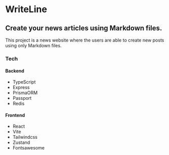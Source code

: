 # WriteLine
## Create your news articles using Markdown files.

This project is a news website where the users are able to create new posts using only Markdown files.

### Tech
#### Backend
- TypeScript
- Express
- PrismaORM
- Passport
- Redis

#### Frontend
- React
- Vite
- Tailwindcss
- Zustand
- Fontsawesome 


